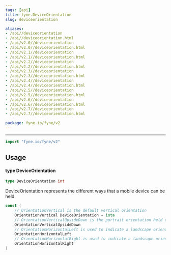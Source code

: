 ```yaml
---
tags: [api]
title: fyne.DeviceOrientation
slug: deviceorientation

aliases:
- /api//deviceorientation
- /api//deviceorientation.html
- /api/v2.0//deviceorientation
- /api/v2.0//deviceorientation.html
- /api/v2.1//deviceorientation
- /api/v2.1//deviceorientation.html
- /api/v2.2//deviceorientation
- /api/v2.2//deviceorientation.html
- /api/v2.3//deviceorientation
- /api/v2.3//deviceorientation.html
- /api/v2.4//deviceorientation
- /api/v2.4//deviceorientation.html
- /api/v2.5//deviceorientation
- /api/v2.5//deviceorientation.html
- /api/v2.6//deviceorientation
- /api/v2.6//deviceorientation.html
- /api/v2.7//deviceorientation
- /api/v2.7//deviceorientation.html

package: fyne.io/fyne/v2
---
```



---
```go
import "fyne.io/fyne/v2"
```

## Usage

#### type DeviceOrientation

```go
type DeviceOrientation int
```

DeviceOrientation represents the different ways that a mobile device can be held

```go
const (
	// OrientationVertical is the default vertical orientation
	OrientationVertical DeviceOrientation = iota
	// OrientationVerticalUpsideDown is the portrait orientation held upside down
	OrientationVerticalUpsideDown
	// OrientationHorizontalLeft is used to indicate a landscape orientation with the top to the left
	OrientationHorizontalLeft
	// OrientationHorizontalRight is used to indicate a landscape orientation with the top to the right
	OrientationHorizontalRight
)
```
